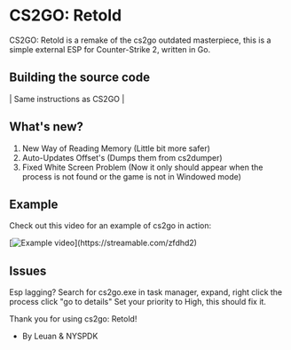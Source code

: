 # CS2GO: Retold

CS2GO: Retold is a remake of the cs2go outdated masterpiece, this is a simple external ESP for Counter-Strike 2, written in Go.

## Building the source code

| Same instructions as CS2GO | 

## What's new?
1. New Way of Reading Memory (Little bit more safer)
2. Auto-Updates Offset's (Dumps them from cs2dumper)
3. Fixed White Screen Problem (Now it only should appear when the process is not found or the game is not in Windowed mode)
## Example

Check out this video for an example of cs2go in action:

[![Example video](https://cdn-cf-east.streamable.com/image/zfdhd2.jpg?Expires=1697728523377&Key-Pair-Id=APKAIEYUVEN4EVB2OKEQ&Signature=Aa-U31-JQ7qM6QtpmCDH6xhnBWVkxSjMgY1olIlcVybPyZbQ0xdXaG6meRG5vfJlDttOBxAR7s48EEpr8GZca5SuxAKcpHRsqOYAeCnlIrP2LkcT3iIJ~VYy76I-AFUVYZVdnwTe8g6drr4IYMBCr7QIeDjOTjopKZYHi9-mcZ2X0YWiW~wCPcJKp6n3ariZAtdJvSsvUXi0TIMFCw0sKpFJFw80ytUMCNNDMgFa7GzWJvoudQ~j7QKIVBfJdISA6T3V9hld6FmXirYRWQqHVpMphmdfgv0U5LlSMZnk-hXD9JpD-UTTZhrg-RTLnLjTdP5UQ1ZDJ40OqLl6i~jMsA__)](https://streamable.com/zfdhd2)

## Issues
Esp lagging?
Search for cs2go.exe in task manager, expand, right click the process click "go to details"
Set your priority to High, this should fix it.

Thank you for using cs2go: Retold!

- By Leuan & NYSPDK
